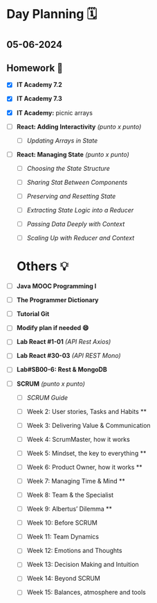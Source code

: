 # Day Planning :spiral_calendar:

## 05-06-2024

## Homework :pencil:



+ [x] **IT Academy 7.2**

- [x] **IT Academy 7.3**

- [x] **IT Academy:** picnic arrays
- [ ] **React: Adding Interactivity** *(punto x punto)*
  
  - [ ] *Updating Arrays in State*

- [ ] **React: Managing State** *(punto x punto)*
  
  - [ ] *Choosing the State Structure*
  
  - [ ] *Sharing Stat Between Components*
  
  - [ ] *Preserving and Resetting State*
  
  - [ ] *Extracting State Logic into a Reducer*
  
  - [ ] *Passing Data Deeply with Context*
  
  - [ ] *Scaling Up with Reducer and Context*
  
  # Others :bulb:

- [ ] **Java MOOC Programming I**

- [ ] **The Programmer Dictionary**

- [ ] **Tutorial Git**

- [ ] **Modify plan if needed :smile:**

- [ ] **Lab React #1-01** *(API Rest Axios)*

- [ ] **Lab React #30-03** *(API REST Mono)*

- [ ] **Lab#SB00-6: Rest & MongoDB**

- [ ] **SCRUM** *(punto x punto)*
  
  - [ ] *SCRUM Guide*
  
  - [ ] Week 2: User stories, Tasks and Habits **
  
  - [ ] Week 3: Delivering Value & Communication
  
  - [ ] Week 4: ScrumMaster, how it works 
  
  - [ ] Week 5: Mindset, the key to everything **
  
  - [ ] Week 6: Product Owner, how it works **
  
  - [ ] Week 7: Managing Time & Mind **
  
  - [ ] Week 8: Team & the Specialist
  
  - [ ] Week 9: Albertus’ Dilemma **
  
  - [ ] Week 10: Before SCRUM 
  
  - [ ] Week 11: Team Dynamics
  
  - [ ] Week 12: Emotions and Thoughts
  
  - [ ] Week 13: Decision Making and Intuition
  
  - [ ] Week 14: Beyond SCRUM
  
  - [ ] Week 15: Balances, atmosphere and tools
